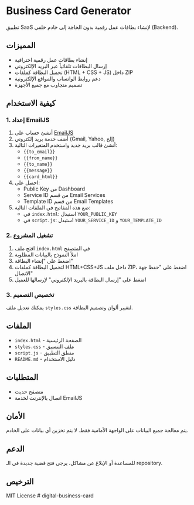 # Business Card Generator

تطبيق SaaS لإنشاء بطاقات عمل رقمية بدون الحاجة إلى خادم خلفي (Backend).

## المميزات

- إنشاء بطاقات عمل رقمية احترافية
- إرسال البطاقات تلقائياً عبر البريد الإلكتروني
- تحميل البطاقة كملفات (HTML + CSS + JS) داخل ZIP
- دعم روابط الواتساب والمواقع الإلكترونية
- تصميم متجاوب مع جميع الأجهزة

## كيفية الاستخدام

### 1. إعداد EmailJS

1. أنشئ حساب على [EmailJS](https://www.emailjs.com/)
2. أضف خدمة بريد إلكتروني (Gmail, Yahoo, إلخ)
3. أنشئ قالب بريد جديد واستخدم المتغيرات التالية:
   - `{{to_email}}`
   - `{{from_name}}`
   - `{{to_name}}`
   - `{{message}}`
   - `{{card_html}}`
4. احصل على:
   - Public Key من Dashboard
   - Service ID من قسم Email Services
   - Template ID من قسم Email Templates
5. ضع هذه المفاتيح في الملفات التالية:
   - في `index.html`: استبدل `YOUR_PUBLIC_KEY`
   - في `script.js`: استبدل `YOUR_SERVICE_ID` و `YOUR_TEMPLATE_ID`

### 2. تشغيل المشروع

1. افتح ملف `index.html` في المتصفح
2. املأ النموذج بالبيانات المطلوبة
3. اضغط على "إنشاء البطاقة"
4. لتحميل البطاقة كملفات HTML+CSS+JS داخل ملف ZIP، اضغط على "حفظ جهة الاتصال"
5. اضغط على "إرسال البطاقة بالبريد الإلكتروني" لإرسالها للعميل

### 3. تخصيص التصميم

يمكنك تعديل ملف `styles.css` لتغيير ألوان وتصميم البطاقة.

## الملفات

- `index.html` - الصفحة الرئيسية
- `styles.css` - ملف التنسيق
- `script.js` - منطق التطبيق
- `README.md` - دليل الاستخدام

## المتطلبات

- متصفح حديث
- اتصال بالإنترنت لخدمة EmailJS

## الأمان

يتم معالجة جميع البيانات على الواجهة الأمامية فقط. لا يتم تخزين أي بيانات على الخادم.

## الدعم

للمساعدة أو الإبلاغ عن مشاكل، يرجى فتح قضية جديدة في الـ repository.

## الترخيص

MIT License
#   d i g i t a l - b u s i n e s s - c a r d  
 